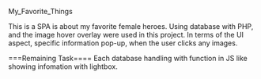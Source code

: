 My_Favorite_Things

This is a SPA is about my favorite female heroes.
Using database with PHP, and the image hover overlay were used in this project.
In terms of the UI aspect, specific information pop-up, when the user clicks any images.

===Remaining Task====
Each database handling with function in JS like showing infomation with lightbox.




